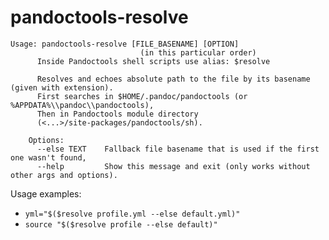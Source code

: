 # pandoctools-resolve

```
Usage: pandoctools-resolve [FILE_BASENAME] [OPTION]
                             (in this particular order)
      Inside Pandoctools shell scripts use alias: $resolve

      Resolves and echoes absolute path to the file by its basename (given with extension).
      First searches in $HOME/.pandoc/pandoctools (or %APPDATA%\\pandoc\\pandoctools),
      Then in Pandoctools module directory
      (<...>/site-packages/pandoctools/sh).
      
    Options:
      --else TEXT    Fallback file basename that is used if the first one wasn't found,
      --help         Show this message and exit (only works without other args and options).
```

Usage examples:

* `yml="$($resolve profile.yml --else default.yml)"`
* `source "$($resolve profile --else default)"`
